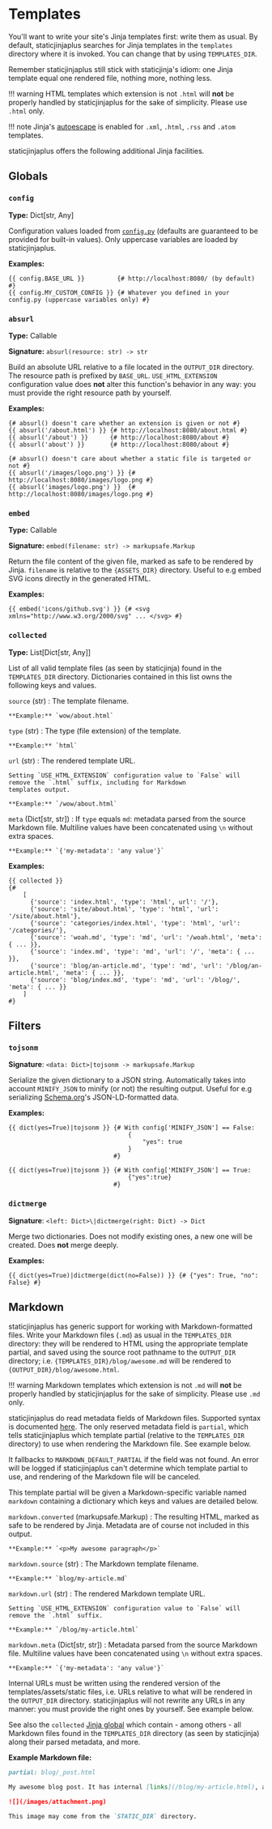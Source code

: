 # Templates

You'll want to write your site's Jinja templates first: write them as usual. By default, staticjinjaplus searches for
Jinja templates in the `templates` directory where it is invoked. You can change that by using `TEMPLATES_DIR`.

Remember staticjinjaplus still stick with staticjinja's idiom: one Jinja template equal one rendered file, nothing more,
nothing less.

!!! warning
    HTML templates which extension is not `.html` will **not** be properly handled by staticjinjaplus for the sake of
    simplicity. Please use `.html` only.

!!! note
    Jinja's [autoescape](https://jinja.palletsprojects.com/en/3.1.x/api/#autoescaping) is enabled for `.xml`, `.html`,
    `.rss` and `.atom` templates.

staticjinjaplus offers the following additional Jinja facilities.

## Globals

### `config`

**Type:** Dict[str, Any]

Configuration values loaded from [`config.py`](configuration.md#configpy) (defaults are guaranteed to be provided for
built-in values). Only uppercase variables are loaded by staticjinjaplus.

**Examples:**

```html+jinja
{{ config.BASE_URL }}         {# http://localhost:8080/ (by default) #}
{{ config.MY_CUSTOM_CONFIG }} {# Whatever you defined in your config.py (uppercase variables only) #}
```

### `absurl`

**Type:** Callable

**Signature:** `absurl(resource: str) -> str`

Build an absolute URL relative to a file located in the `OUTPUT_DIR` directory. The resource path is prefixed by
`BASE_URL`. `USE_HTML_EXTENSION` configuration value does **not** alter this function's behavior in any way: you must
provide the right resource path by yourself.

**Examples:**

```html+jinja
{# absurl() doesn't care whether an extension is given or not #}
{{ absurl('/about.html') }} {# http://localhost:8080/about.html #}
{{ absurl('/about') }}      {# http://localhost:8080/about #}
{{ absurl('about') }}       {# http://localhost:8080/about #}

{# absurl() doesn't care about whether a static file is targeted or not #}
{{ absurl('/images/logo.png') }} {# http://localhost:8080/images/logo.png #}
{{ absurl('images/logo.png') }}  {# http://localhost:8080/images/logo.png #}
```

### `embed`

**Type:** Callable

**Signature:** `embed(filename: str) -> markupsafe.Markup`

Return the file content of the given file, marked as safe to be rendered by Jinja. `filename` is relative to the
`{ASSETS_DIR}` directory. Useful to e.g embed SVG icons directly in the generated HTML.

**Examples:**

```html+jinja
{{ embed('icons/github.svg') }} {# <svg xmlns="http://www.w3.org/2000/svg" ... </svg> #}
```

### `collected`

**Type:** List[Dict[str, Any]]

List of all valid template files (as seen by staticjinja) found in the `TEMPLATES_DIR` directory. Dictionaries contained
in this list owns the following keys and values.

`source` (str)
:   The template filename.
    
    **Example:** `wow/about.html`

`type` (str)
:   The type (file extension) of the template.
    
    **Example:** `html`

`url` (str)
:   The rendered template URL.
    
    Setting `USE_HTML_EXTENSION` configuration value to `False` will remove the `.html` suffix, including for Markdown
    templates output.
    
    **Example:** `/wow/about.html`

`meta` (Dict[str, str])
:   If `type` equals `md`: metadata parsed from the source Markdown file. Multiline values have been concatenated using
    `\n` without extra spaces.
    
    **Example:** `{'my-metadata': 'any value'}`

**Examples:**

```html+jinja
{{ collected }}
{#
    [
      {'source': 'index.html', 'type': 'html', url': '/'},
      {'source': 'site/about.html', 'type': 'html', 'url': '/site/about.html'},
      {'source': 'categories/index.html', 'type': 'html', 'url': '/categories/'},
      {'source': 'woah.md', 'type': 'md', 'url': '/woah.html', 'meta': { ... }},
      {'source': 'index.md', 'type': 'md', 'url': '/', 'meta': { ... }},
      {'source': 'blog/an-article.md', 'type': 'md', 'url': '/blog/an-article.html', 'meta': { ... }},
      {'source': 'blog/index.md', 'type': 'md', 'url': '/blog/', 'meta': { ... }}
    ]
#}
```

## Filters

### `tojsonm`

**Signature**: `<data: Dict>|tojsonm -> markupsafe.Markup`

Serialize the given dictionary to a JSON string. Automatically takes into account `MINIFY_JSON` to minify (or not) the
resulting output. Useful for e.g serializing [Schema.org](https://schema.org/)'s JSON-LD-formatted data.

**Examples:**

```html+jinja
{{ dict(yes=True)|tojsonm }} {# With config['MINIFY_JSON'] == False:
                                 {
                                     "yes": true
                                 }
                             #}

{{ dict(yes=True)|tojsonm }} {# With config['MINIFY_JSON'] == True:
                                 {"yes":true}
                             #}
```

### `dictmerge`

**Signature**: `<left: Dict>\|dictmerge(right: Dict) -> Dict`

Merge two dictionaries. Does not modify existing ones, a new one will be created. Does **not** merge deeply.

**Examples:**

```html+jinja
{{ dict(yes=True)|dictmerge(dict(no=False)) }} {# {"yes": True, "no": False} #}
```

## Markdown

staticjinjaplus has generic support for working with Markdown-formatted files. Write your Markdown files (`.md`) as usual
in the `TEMPLATES_DIR` directory: they will be rendered to HTML using the appropriate template partial, and saved using
the source root pathname to the `OUTPUT_DIR` directory; i.e. `{TEMPLATES_DIR}/blog/awesome.md` will be rendered to
`{OUTPUT_DIR}/blog/awesome.html`.

!!! warning
    Markdown templates which extension is not `.md` will **not** be properly handled by staticjinjaplus for the sake of
    simplicity. Please use `.md` only.

staticjinjaplus do read metadata fields of Markdown files. Supported syntax is documented [here](https://python-markdown.github.io/extensions/meta_data/#syntax).
The only reserved metadata field is `partial`, which tells staticjinjaplus which template partial (relative to the
`TEMPLATES_DIR` directory) to use when rendering the Markdown file. See example below.

It fallbacks to `MARKDOWN_DEFAULT_PARTIAL` if the field was not found. An error will be logged if staticjinjaplus can't
determine which template partial to use, and rendering of the Markdown file will be canceled.

This template partial will be given a Markdown-specific variable named `markdown` containing a dictionary which keys and
values are detailed below.

`markdown.converted` (markupsafe.Markup)
:   The resulting HTML, marked as safe to be rendered by Jinja. Metadata are of course not included in this output.
    
    **Example:** `<p>My awesome paragraph</p>`

`markdown.source` (str)
:   The Markdown template filename.
    
    **Example:** `blog/my-article.md`

`markdown.url` (str)
:   The rendered Markdown template URL.
    
    Setting `USE_HTML_EXTENSION` configuration value to `False` will remove the `.html` suffix.
    
    **Example:** `/blog/my-article.html`

`markdown.meta` (Dict[str, str])
:   Metadata parsed from the source Markdown file. Multiline values have been concatenated using `\n` without extra spaces.
    
    **Example:** `{'my-metadata': 'any value'}`

Internal URLs must be written using the rendered version of the templates/assets/static files, i.e. URLs relative to what
will be rendered in the `OUTPUT_DIR` directory. staticjinjaplus will not rewrite any URLs in any manner: you must provide
the right ones by yourself. See example below.

See also the `collected` [Jinja global](#globals) which contain - among others - all Markdown files found in the
`TEMPLATES_DIR` directory (as seen by staticjinja) along their parsed metadata, and more.

**Example Markdown file:**

```markdown
partial: blog/_post.html

My awesome blog post. It has internal [links](/blog/my-article.html), and one image:

![](/images/attachment.png)

This image may come from the `STATIC_DIR` directory.
```
